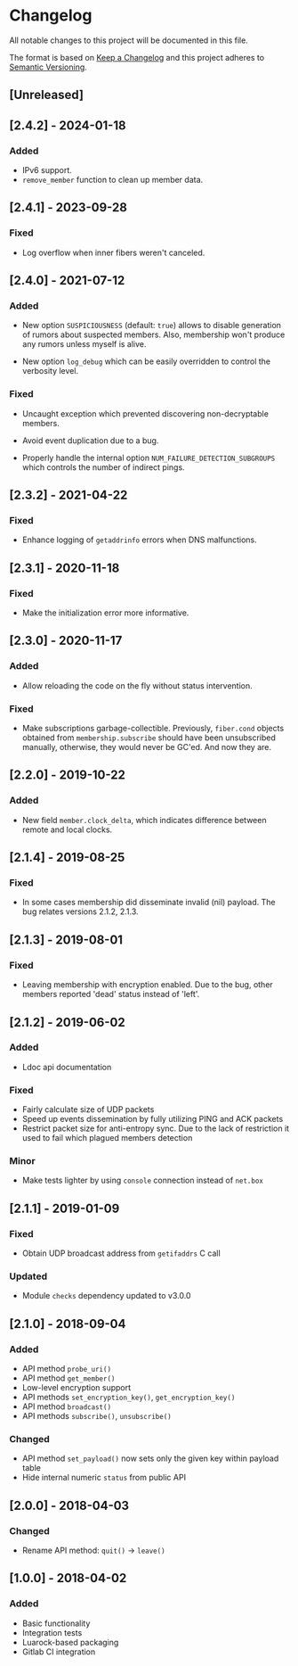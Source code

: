 # Changelog
All notable changes to this project will be documented in this file.

The format is based on [Keep a Changelog](http://keepachangelog.com/en/1.0.0/)
and this project adheres to [Semantic Versioning](http://semver.org/spec/v2.0.0.html).

## [Unreleased]

## [2.4.2] - 2024-01-18

### Added

- IPv6 support.
- `remove_member` function to clean up member data.


## [2.4.1] - 2023-09-28

### Fixed

- Log overflow when inner fibers weren't canceled.

## [2.4.0] - 2021-07-12

### Added

- New option `SUSPICIOUSNESS` (default: `true`) allows to
  disable generation of rumors about suspected members. Also,
  membership won't produce any rumors unless myself is alive.

- New option `log_debug` which can be easily overridden to
  control the verbosity level.

### Fixed

- Uncaught exception which prevented discovering
  non-decryptable members.

- Avoid event duplication due to a bug.

- Properly handle the internal option `NUM_FAILURE_DETECTION_SUBGROUPS`
  which controls the number of indirect pings.

## [2.3.2] - 2021-04-22

### Fixed

- Enhance logging of `getaddrinfo` errors when DNS malfunctions.

## [2.3.1] - 2020-11-18

### Fixed

- Make the initialization error more informative.

## [2.3.0] - 2020-11-17

### Added

- Allow reloading the code on the fly without status intervention.

### Fixed

- Make subscriptions garbage-collectible. Previously, `fiber.cond`
  objects obtained from `membership.subscribe` should have been
  unsubscribed manually, otherwise, they would never be GC'ed.
  And now they are.

## [2.2.0] - 2019-10-22

### Added

- New field `member.clock_delta`, which indicates difference between
  remote and local clocks.

## [2.1.4] - 2019-08-25

### Fixed

- In some cases membership did disseminate invalid (nil) payload.
  The bug relates versions 2.1.2, 2.1.3.

## [2.1.3] - 2019-08-01

### Fixed

- Leaving membership with encryption enabled.
  Due to the bug, other members reported 'dead' status instead of 'left'.

## [2.1.2] - 2019-06-02

### Added

- Ldoc api documentation

### Fixed

- Fairly calculate size of UDP packets
- Speed up events dissemination by fully utilizing
  PING and ACK packets
- Restrict packet size for anti-entropy sync.
  Due to the lack of restriction it used to fail
  which plagued members detection

### Minor

- Make tests lighter by using `console` connection instead of `net.box`

## [2.1.1] - 2019-01-09

### Fixed

- Obtain UDP broadcast address from `getifaddrs` C call

### Updated

- Module `checks` dependency updated to v3.0.0

## [2.1.0] - 2018-09-04

### Added

- API method `probe_uri()`
- API method `get_member()`
- Low-level encryption support
- API methods `set_encryption_key()`, `get_encryption_key()`
- API method `broadcast()`
- API methods `subscribe()`, `unsubscribe()`

### Changed

- API method `set_payload()` now sets only the given key within payload table
- Hide internal numeric `status` from public API

## [2.0.0] - 2018-04-03

### Changed

- Rename API method: `quit()` -> `leave()`

## [1.0.0] - 2018-04-02

### Added

- Basic functionality
- Integration tests
- Luarock-based packaging
- Gitlab CI integration
